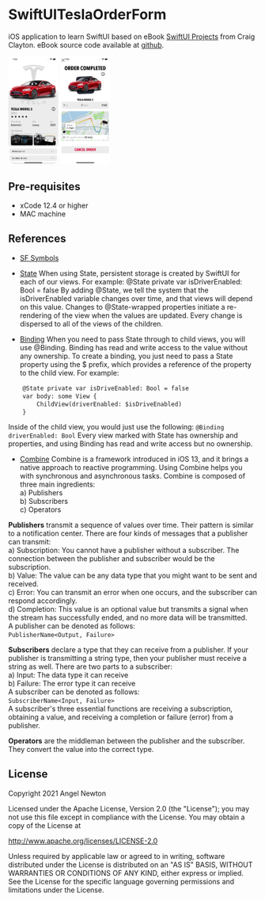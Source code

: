 # SwiftUITeslaOrderForm

iOS application to learn SwiftUI based on eBook [SwiftUI Projects](https://www.packtpub.com/product/swiftui-projects/9781839214660) from Craig Clayton.
eBook source code available at [github](https://github.com/PacktPublishing/SwiftUI-Projects).

<p float="left">
  <img src="/readmeImages/main.png" width="20%" height="20%">
  <img src="/readmeImages/order_complete.png" width="20%" height="20%">
</p>


## Pre-requisites
- xCode 12.4 or higher
- MAC machine


## References
- [SF Symbols](https://developer.apple.com/sf-symbols/)
- [State](https://developer.apple.com/documentation/swiftui/state)
  When using State, persistent storage is created by SwiftUI for each of our views. For example:
   @State private var isDriverEnabled: Bool = false
   By adding @State, we tell the system that the isDriverEnabled variable changes over time, and that views will depend on this value. Changes to @State-wrapped properties initiate a re-rendering of the view when the values are updated. Every change is dispersed to all of the views of the children.
   
- [Binding](https://developer.apple.com/documentation/swiftui/binding)
When you need to pass State through to child views, you will use @Binding. Binding has read and write access to the value without any ownership. To create a binding, you just need to pass a State property using the $ prefix, which provides a reference of the property to the child view. For example:
```
    @State private var isDriveEnabled: Bool = false
    var body: some View {
        ChildView(driverEnabled: $isDriveEnabled)
    }
```
Inside of the child view, you would just use the following:
``` @Binding driverEnabled: Bool ```
Every view marked with State has ownership and properties, and using Binding has read and write access but no ownership.

- [Combine](https://developer.apple.com/videos/play/wwdc2019/722/)
Combine is a framework introduced in iOS 13, and it brings a native approach to reactive programming.
Using Combine helps you with synchronous and asynchronous tasks.
Combine is composed of three main ingredients:<br/>
a) Publishers <br/>
b) Subscribers <br/>
c) Operators <br/>
 
 **Publishers** transmit a sequence of values over time. Their pattern is similar to a notification center. There are four kinds of messages that a publisher can transmit: <br/>
    a) Subscription: You cannot have a publisher without a subscriber. The connection between the publisher and subscriber would be the subscription. <br/>
    b) Value: The value can be any data type that you might want to be sent and received. <br/>
    c) Error: You can transmit an error when one occurs, and the subscriber can respond accordingly. <br/>
    d) Completion: This value is an optional value but transmits a signal when the stream has successfully ended, and no more data will be transmitted. <br/>
A publisher can be denoted as follows:<br/>
``` PublisherName<Output, Failure> ```

**Subscribers** declare a type that they can receive from a publisher. If your publisher is transmitting a string type, then your publisher must receive a string as well. There are two parts to a subscriber: <br/>
a) Input: The data type it can receive <br/>
b) Failure: The error type it can receive <br/>
A subscriber can be denoted as follows:<br/>
``` SubscriberName<Input, Failure> ```<br/>
A subscriber's three essential functions are receiving a subscription, obtaining a value, and receiving a completion or failure (error) from a publisher.

**Operators** are the middleman between the publisher and the subscriber. They convert the value into the correct type.





## License

Copyright 2021 Angel Newton

Licensed under the Apache License, Version 2.0 (the "License"); you may not use this file except in compliance with the License. You may obtain a copy of the License at

http://www.apache.org/licenses/LICENSE-2.0

Unless required by applicable law or agreed to in writing, software distributed under the License is distributed on an "AS IS" BASIS, WITHOUT WARRANTIES OR CONDITIONS OF ANY KIND, either express or implied. See the License for the specific language governing permissions and limitations under the License.
